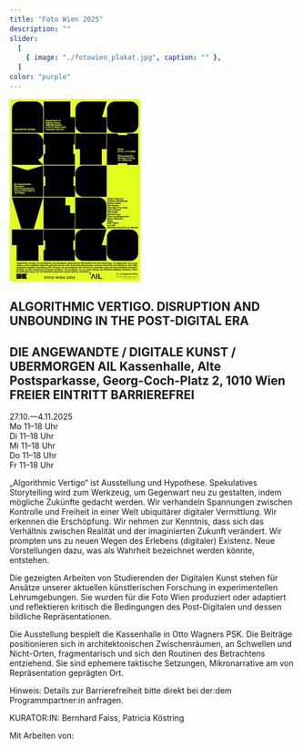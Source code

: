 ```yaml
---
title: "Foto Wien 2025"
description: ""
slider:
  [
    { image: "./fotowien_plakat.jpg", caption: "" }, 
  ]
color: "purple"
---
```


![](./fotowien_plakat.jpg)

## ALGORITHMIC VERTIGO. DISRUPTION AND UNBOUNDING IN THE POST-DIGITAL ERA
## DIE ANGEWANDTE / DIGITALE KUNST / UBERMORGEN AIL Kassenhalle, Alte Postsparkasse, Georg-Coch-Platz 2, 1010 Wien FREIER EINTRITT BARRIEREFREI

27.10.—4.11.2025  <br/>Mo
11–18 Uhr<br/>Di
11–18 Uhr<br/>Mi
11–18 Uhr<br/>Do
11–18 Uhr<br/>Fr
11–18 Uhr

„Algorithmic Vertigo“ ist Ausstellung und Hypothese. Spekulatives Storytelling wird zum Werkzeug, um Gegenwart neu zu gestalten, indem mögliche Zukünfte gedacht werden. Wir verhandeln Spannungen zwischen Kontrolle und Freiheit in einer Welt ubiquitärer digitaler Vermittlung. Wir erkennen die Erschöpfung. Wir nehmen zur Kenntnis, dass sich das Verhältnis zwischen Realität und der imaginierten Zukunft verändert. Wir prompten uns zu neuen Wegen des Erlebens (digitaler) Existenz. Neue Vorstellungen dazu, was als Wahrheit bezeichnet werden könnte, entstehen.<br>

Die gezeigten Arbeiten von Studierenden der Digitalen Kunst stehen für Ansätze unserer aktuellen künstlerischen Forschung in experimentellen Lehrumgebungen. Sie wurden für die Foto Wien produziert oder adaptiert und reflektieren kritisch die Bedingungen des Post-Digitalen und dessen bildliche Repräsentationen.<br/>

Die Ausstellung bespielt die Kassenhalle in Otto Wagners PSK. Die Beiträge positionieren sich in architektonischen Zwischenräumen, an Schwellen und Nicht-Orten, fragmentarisch und sich den Routinen des Betrachtens entziehend. Sie sind ephemere taktische Setzungen, Mikronarrative am von Repräsentation geprägten Ort.<br/>

Hinweis: Details zur Barrierefreiheit bitte direkt bei der:dem Programmpartner:in anfragen.

KURATOR:IN: Bernhard Faiss, Patricia Köstring

Mit Arbeiten von:

